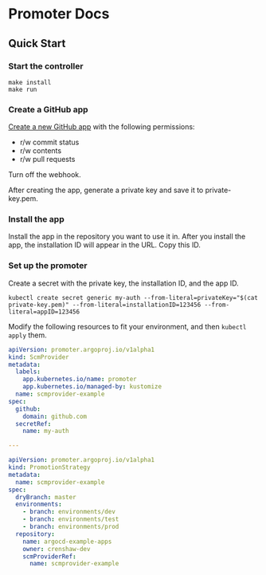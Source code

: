 # Promoter Docs

## Quick Start

### Start the controller

```shell
make install
make run
```

### Create a GitHub app

[Create a new GitHub app](https://github.com/settings/apps/new) with the following permissions:

* r/w commit status
* r/w contents
* r/w pull requests

Turn off the webhook.

After creating the app, generate a private key and save it to private-key.pem.

### Install the app

Install the app in the repository you want to use it in. After you install the app, the installation ID will appear in the URL. Copy this ID.

### Set up the promoter

Create a secret with the private key, the installation ID, and the app ID.

```shell
kubectl create secret generic my-auth --from-literal=privateKey="$(cat private-key.pem)" --from-literal=installationID=123456 --from-literal=appID=123456
```

Modify the following resources to fit your environment, and then `kubectl apply` them.

```yaml
apiVersion: promoter.argoproj.io/v1alpha1
kind: ScmProvider
metadata:
  labels:
    app.kubernetes.io/name: promoter
    app.kubernetes.io/managed-by: kustomize
  name: scmprovider-example
spec:
  github:
    domain: github.com
  secretRef:
    name: my-auth

---

apiVersion: promoter.argoproj.io/v1alpha1
kind: PromotionStrategy
metadata:
  name: scmprovider-example
spec:
  dryBranch: master
  environments:
    - branch: environments/dev
    - branch: environments/test
    - branch: environments/prod
  repository:
    name: argocd-example-apps
    owner: crenshaw-dev
    scmProviderRef:
      name: scmprovider-example
```

